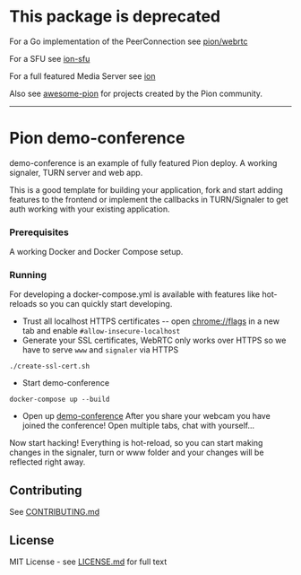 # This package is deprecated

For a Go implementation of the PeerConnection see [pion/webrtc](https://github.com/pion/webrtc)

For a SFU see [ion-sfu](https://github.com/pion/ion-sfu)

For a full featured Media Server see [ion](https://github.com/pion/ion)

Also see [awesome-pion](https://github.com/pion/awesome-pion) for projects created by the Pion community.

----

# Pion demo-conference
demo-conference is an example of fully featured Pion deploy. A working signaler, TURN server and web app.

This is a good template for building your application, fork and start adding features to the frontend or implement
the callbacks in TURN/Signaler to get auth working with your existing application.

### Prerequisites
A working Docker and Docker Compose setup.

### Running
For developing a docker-compose.yml is available with features like hot-reloads so you can quickly start developing.

* Trust all localhost HTTPS certificates --  open [chrome://flags](chrome://flags/#allow-insecure-localhost) in a new tab and enable `#allow-insecure-localhost`
* Generate your SSL certificates, WebRTC only works over HTTPS so we have to serve `www` and `signaler` via HTTPS
```
./create-ssl-cert.sh
```
* Start demo-conference
```
docker-compose up --build
```
* Open up [demo-conference](https://localhost:5000/) After you share your webcam you have joined the conference! Open multiple tabs, chat with yourself...

Now start hacking! Everything is hot-reload, so you can start making changes in the signaler, turn or www folder and your changes will be reflected right away.

## Contributing
See [CONTRIBUTING.md](CONTRIBUTING.md)

## License
MIT License - see [LICENSE.md](LICENSE.md) for full text
